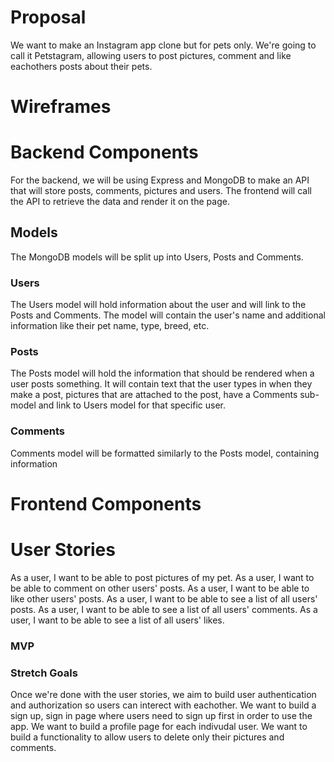 # Proposal

We want to make an Instagram app clone but for pets only. We're going to call it Petstagram, allowing users to post pictures, comment and like eachothers posts about their pets.

# Wireframes

# Backend Components

For the backend, we will be using Express and MongoDB to make an API that will store posts, comments, pictures and users. The frontend will call the API to retrieve the data and render it on the page.

## Models

The MongoDB models will be split up into Users, Posts and Comments.

### Users

The Users model will hold information about the user and will link to the Posts and Comments. The model will contain the user's name and additional information like their pet name, type, breed, etc.

### Posts

The Posts model will hold the information that should be rendered when a user posts something. It will contain text that the user types in when they make a post, pictures that are attached to the post, have a Comments sub-model and link to Users model for that specific user.

### Comments

Comments model will be formatted similarly to the Posts model, containing information

# Frontend Components

# User Stories

As a user, I want to be able to post pictures of my pet.
As a user, I want to be able to comment on other users' posts.
As a user, I want to be able to like other users' posts.
As a user, I want to be able to see a list of all users' posts.
As a user, I want to be able to see a list of all users' comments.
As a user, I want to be able to see a list of all users' likes.

### MVP

### Stretch Goals

Once we're done with the user stories, we aim to build user authentication and authorization so users can interect with eachother.
We want to build a sign up, sign in page where users need to sign up first in order to use the app.
We want to build a profile page for each indivudal user.
We want to build a functionality to allow users to delete only their pictures and comments.
